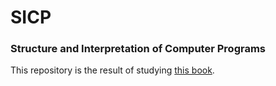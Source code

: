 # SICP

### Structure and Interpretation of Computer Programs

This repository is the result of studying [this book](https://sourceacademy.org/sicpjs/1.2).